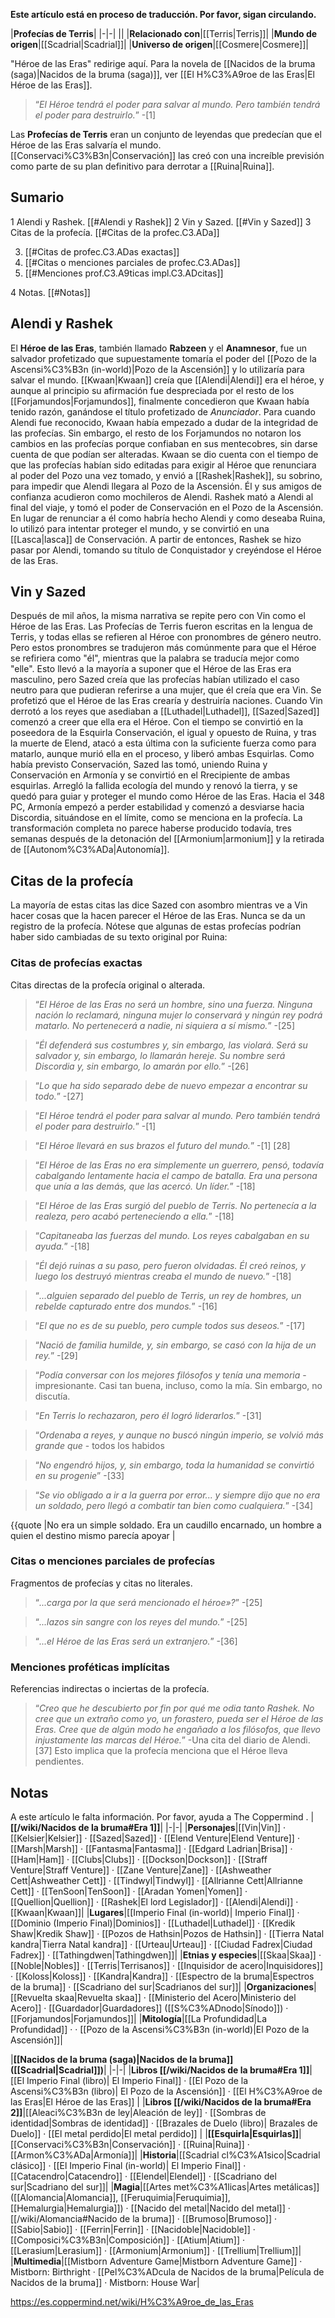 **Este artículo está en proceso de traducción. Por favor, sigan circulando.**


|**Profecías de Terris**|
|-|-|
||
|**Relacionado con**|[[Terris\|Terris]]|
|**Mundo de origen**|[[Scadrial\|Scadrial]]|
|**Universo de origen**|[[Cosmere\|Cosmere]]|

"Héroe de las Eras" redirige aquí. Para la novela de [[Nacidos de la bruma (saga)\|Nacidos de la bruma (saga)]], ver [[El H%C3%A9roe de las Eras\|El Héroe de las Eras]].
>“*El Héroe tendrá el poder para salvar al mundo. Pero también tendrá el poder para destruirlo.*”
\-[1]


Las **Profecías de Terris** eran un conjunto de leyendas que predecían que el Héroe de las Eras salvaría el mundo. [[Conservaci%C3%B3n\|Conservación]] las creó con una increíble previsión como parte de su plan definitivo para derrotar a [[Ruina\|Ruina]].

## Sumario

1 Alendi y Rashek. [[#Alendi y Rashek]] 
2 Vin y Sazed. [[#Vin y Sazed]] 
3 Citas de la profecía. [[#Citas de la profec.C3.ADa]] 

3. [[#Citas de profec.C3.ADas exactas]] 
3. [[#Citas o menciones parciales de profec.C3.ADas]] 
3. [[#Menciones prof.C3.A9ticas impl.C3.ADcitas]] 


4 Notas. [[#Notas]] 


## Alendi y Rashek
El **Héroe de las Eras**, también llamado **Rabzeen** y el **Anamnesor**, fue un salvador profetizado que supuestamente tomaría el poder del [[Pozo de la Ascensi%C3%B3n (in-world)\|Pozo de la Ascensión]] y lo utilizaría para salvar el mundo. [[Kwaan\|Kwaan]] creía que [[Alendi\|Alendi]] era el héroe, y aunque al principio su afirmación fue despreciada por el resto de los [[Forjamundos\|Forjamundos]], finalmente concedieron que Kwaan había tenido razón, ganándose el título profetizado de *Anunciador*. Para cuando Alendi fue reconocido, Kwaan había empezado a dudar de la integridad de las profecías. Sin embargo, el resto de los Forjamundos no notaron los cambios en las profecías porque confiaban en sus mentecobres, sin darse cuenta de que podían ser alteradas. Kwaan se dio cuenta con el tiempo de que las profecías habían sido editadas para exigir al Héroe que renunciara al poder del Pozo una vez tomado, y envió a [[Rashek\|Rashek]], su sobrino, para impedir que Alendi llegara al Pozo de la Ascensión. Él y sus amigos de confianza acudieron como mochileros de Alendi. Rashek mató a Alendi al final del viaje, y tomó el poder de Conservación en el Pozo de la Ascensión. En lugar de renunciar a él como habría hecho Alendi y como deseaba Ruina, lo utilizó para intentar proteger el mundo, y se convirtió en una [[Lasca\|lasca]] de Conservación. A partir de entonces, Rashek se hizo pasar por Alendi, tomando su título de Conquistador y creyéndose el Héroe de las Eras.

## Vin y Sazed
Después de mil años, la misma narrativa se repite pero con Vin como el Héroe de las Eras. Las Profecías de Terris fueron escritas en la lengua de Terris, y todas ellas se refieren al Héroe con pronombres de género neutro. Pero estos pronombres se tradujeron más comúnmente para que el Héroe se refiriera como "él", mientras que la palabra se traducía mejor como "elle". Esto llevó a la mayoría a suponer que el Héroe de las Eras era masculino, pero Sazed creía que las profecías habían utilizado el caso neutro para que pudieran referirse a una mujer, que él creía que era Vin. Se profetizó que el Héroe de las Eras crearía y destruiría naciones. Cuando Vin derrotó a los reyes que asediaban a [[Luthadel\|Luthadel]], [[Sazed\|Sazed]] comenzó a creer que ella era el Héroe. Con el tiempo se convirtió en la poseedora de la Esquirla Conservación, el igual y opuesto de Ruina, y tras la muerte de Elend, atacó a esta última con la suficiente fuerza como para matarlo, aunque murió ella en el proceso, y liberó ambas Esquirlas. Como había previsto Conservación, Sazed las tomó, uniendo Ruina y Conservación en Armonía y se convirtió en el Rrecipiente de ambas esquirlas. Arregló la fallida ecología del mundo y renovó la tierra, y se quedó para guiar y proteger el mundo como Héroe de las Eras.
Hacia el 348 PC, Armonía empezó a perder estabilidad y comenzó a desviarse hacia Discordia, situándose en el límite, como se menciona en la profecía. La transformación completa no parece haberse producido todavía, tres semanas después de la detonación del [[Armonium\|armonium]] y la retirada de [[Autonom%C3%ADa\|Autonomía]].

## Citas de la profecía
La mayoría de estas citas las dice Sazed con asombro mientras ve a Vin hacer cosas que la hacen parecer el Héroe de las Eras. Nunca se da un registro de la profecía. Nótese que algunas de estas profecías podrían haber sido cambiadas de su texto original por Ruina:

### Citas de profecías exactas
Citas directas de la profecía original o alterada.

>“*El Héroe de las Eras no será un hombre, sino una fuerza. Ninguna nación lo reclamará, ninguna mujer lo conservará y ningún rey podrá matarlo. No pertenecerá a nadie, ni siquiera a sí mismo.*”
\-[25]


>“*Él defenderá sus costumbres y, sin embargo, las violará. Será su salvador y, sin embargo, lo llamarán hereje. Su nombre será Discordia y, sin embargo, lo amarán por ello.*”
\-[26]


>“*Lo que ha sido separado debe de nuevo empezar a encontrar su todo.*”
\-[27]


>“*El Héroe tendrá el poder para salvar al mundo. Pero también tendrá el poder para destruirlo.*”
\-[1]


>“*El Héroe llevará en sus brazos el futuro del mundo.*”
\-[1] [28]


>“*El Héroe de las Eras no era simplemente un guerrero, pensó, todavía cabalgando lentamente hacia el campo de batalla. Era una persona que unía a las demás, que las acercó. Un líder.*”
\-[18]


>“*El Héroe de las Eras surgió del pueblo de Terris. No pertenecía a la realeza, pero acabó perteneciendo a ella.*”
\-[18]


>“*Capitaneaba las fuerzas del mundo. Los reyes cabalgaban en su ayuda.*”
\-[18]


>“*Él dejó ruinas a su paso, pero fueron olvidadas. Él creó reinos, y luego los destruyó mientras creaba el mundo de nuevo.*”
\-[18]


>“*...alguien separado del pueblo de Terris, un rey de hombres, un rebelde capturado entre dos mundos.*”
\-[16]


>“*El que no es de su pueblo, pero cumple todos sus deseos.*”
\-[17]


>“*Nació de familia humilde, y, sin embargo, se casó con la hija de un rey.*”
\-[29]


>“*Podía conversar con los mejores filósofos y tenía una memoria*
\- impresionante. Casi tan buena, incluso, como la mía. Sin embargo, no discutía.


>“*En Terris lo rechazaron, pero él logró liderarlos.*”
\-[31]


>“*Ordenaba a reyes, y aunque no buscó ningún imperio, se volvió más grande que*
\- todos los habidos


>“*No engendró hijos, y, sin embargo, toda la humanidad se convirtió en su progenie*”
\-[33]


>“*Se vio obligado a ir a la guerra por error... y siempre dijo que no era un soldado, pero llegó a combatir tan bien como cualquiera.*”
\-[34]


{{quote
|No era un simple soldado. Era un caudillo encarnado, un hombre a quien el destino mismo parecía apoyar
|

### Citas o menciones parciales de profecías
Fragmentos de profecías y citas no literales.

>“*...carga por la que será mencionado el héroe»?*”
\-[25]


>“*...lazos sin sangre con los reyes del mundo.*”
\-[25]


>“*...el Héroe de las Eras será un extranjero.*”
\-[36]


### Menciones proféticas implícitas
Referencias indirectas o inciertas de la profecía.

>“*Creo que he descubierto por fin por qué me odia tanto Rashek. No cree que un extraño como yo, un forastero, pueda ser el Héroe de las Eras. Cree que de algún modo he engañado a los filósofos, que llevo injustamente las marcas del Héroe.*”
\-Una cita del diario de Alendi.[37] Esto implica que la profecía menciona que el Héroe lleva pendientes.


## Notas

A este artículo le falta información. Por favor, ayuda a The Coppermind .
|**[[/wiki/Nacidos de la bruma#Era 1]]**|
|-|-|
|**Personajes**|[[Vin\|Vin]] · [[Kelsier\|Kelsier]] · [[Sazed\|Sazed]] · [[Elend Venture\|Elend Venture]] · [[Marsh\|Marsh]] · [[Fantasma\|Fantasma]] · [[Edgard Ladrian\|Brisa]] · [[Ham\|Ham]] · [[Clubs\|Clubs]] · [[Dockson\|Dockson]] · [[Straff Venture\|Straff Venture]] · [[Zane Venture\|Zane]] · [[Ashweather Cett\|Ashweather Cett]] · [[Tindwyl\|Tindwyl]] · [[Allrianne Cett\|Allrianne Cett]] · [[TenSoon\|TenSoon]] · [[Aradan Yomen\|Yomen]] · [[Quellion\|Quellion]] · [[Rashek\|El lord Legislador]] · [[Alendi\|Alendi]] · [[Kwaan\|Kwaan]]|
|**Lugares**|[[Imperio Final (in-world)\| Imperio Final]] · [[Dominio (Imperio Final)\|Dominios]] · [[Luthadel\|Luthadel]] · [[Kredik Shaw\|Kredik Shaw]] · [[Pozos de Hathsin\|Pozos de Hathsin]] · [[Tierra Natal kandra\|Tierra Natal kandra]] · [[Urteau\|Urteau]] · [[Ciudad Fadrex\|Ciudad Fadrex]] · [[Tathingdwen\|Tathingdwen]]|
|**Etnias y especies**|[[Skaa\|Skaa]] · [[Noble\|Nobles]] · [[Terris\|Terrisanos]] · [[Inquisidor de acero\|Inquisidores]] · [[Koloss\|Koloss]] · [[Kandra\|Kandra]] · [[Espectro de la bruma\|Espectros de la bruma]] · [[Scadriano del sur\|Scadrianos del sur]]|
|**Organizaciones**|[[Revuelta skaa\|Revuelta skaa]] · [[Ministerio del Acero\|Ministerio del Acero]] · [[Guardador\|Guardadores]] ([[S%C3%ADnodo\|Sínodo]]) · [[Forjamundos\|Forjamundos]]|
|**Mitología**|[[La Profundidad\|La Profundidad]] ·  · [[Pozo de la Ascensi%C3%B3n (in-world)\|El Pozo de la Ascensión]]|

|**[[Nacidos de la bruma (saga)\|Nacidos de la bruma]] ([[Scadrial\|Scadrial]])**|
|-|-|
|**Libros [[/wiki/Nacidos de la bruma#Era 1]]**|[[El Imperio Final (libro)\| El Imperio Final]] · [[El Pozo de la Ascensi%C3%B3n (libro)\| El Pozo de la Ascensión]] · [[El H%C3%A9roe de las Eras\|El Héroe de las Eras]] |
|**Libros [[/wiki/Nacidos de la bruma#Era 2]]**|[[Aleaci%C3%B3n de ley\|Aleación de ley]] · [[Sombras de identidad\|Sombras de identidad]] · [[Brazales de Duelo (libro)\| Brazales de Duelo]] · [[El metal perdido\|El metal perdido]]  |
|**[[Esquirla\|Esquirlas]]**|[[Conservaci%C3%B3n\|Conservación]] · [[Ruina\|Ruina]] · [[Armon%C3%ADa\|Armonía]]|
|**Historia**|[[Scadrial cl%C3%A1sico\|Scadrial clásico]] · [[El Imperio Final (in-world)\| El Imperio Final]] · [[Catacendro\|Catacendro]] · [[Elendel\|Elendel]] · [[Scadriano del sur\|Scadriano del sur]]|
|**Magia**|[[Artes met%C3%A1licas\|Artes metálicas]] ([[Alomancia\|Alomancia]], [[Feruquimia\|Feruquimia]], [[Hemalurgia\|Hemalurgia]]) · [[Nacido del metal\|Nacido del metal]] · [[/wiki/Alomancia#Nacido de la bruma]] · [[Brumoso\|Brumoso]] · [[Sabio\|Sabio]] · [[Ferrin\|Ferrin]] · [[Nacidoble\|Nacidoble]] · [[Composici%C3%B3n\|Composición]] · [[Atium\|Atium]] · [[Lerasium\|Lerasium]] · [[Armonium\|Armonium]] · [[Trellium\|Trellium]]|
|**Multimedia**|[[Mistborn Adventure Game\|Mistborn Adventure Game‎‎]] · Mistborn: Birthright · [[Pel%C3%ADcula de Nacidos de la bruma\|Película de Nacidos de la bruma]] · Mistborn: House War|



https://es.coppermind.net/wiki/H%C3%A9roe_de_las_Eras